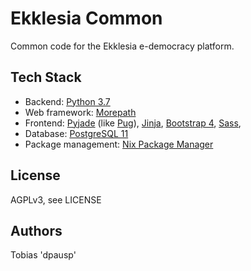 # Ekklesia Common

Common code for the Ekklesia e-democracy platform.

## Tech Stack

* Backend: [Python 3.7](https://www.python.org)
* Web framework: [Morepath](http://morepath.readthedocs.org )
* Frontend:
  [Pyjade](https://github.com/syrusakbary/pyjade) (like [Pug](https://pugjs.org)),
  [Jinja](https://jinja.palletsprojects.com),
  [Bootstrap 4](https://getbootstrap.com),
  [Sass](https://sass-lang.com),
* Database: [PostgreSQL 11](https://www.postgresql.com)
* Package management: [Nix Package Manager](https://nixos.org/nix)

## License

AGPLv3, see LICENSE

## Authors

Tobias 'dpausp'
